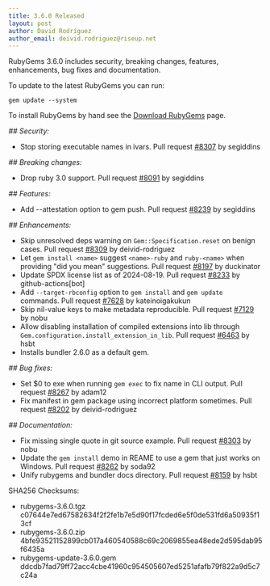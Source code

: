 ```yaml
---
title: 3.6.0 Released
layout: post
author: David Rodríguez
author_email: deivid.rodriguez@riseup.net
---
```


RubyGems 3.6.0 includes security, breaking changes, features, enhancements, bug fixes and documentation.

To update to the latest RubyGems you can run:

    gem update --system

To install RubyGems by hand see the [Download RubyGems][download] page.


_## Security:_

* Stop storing executable names in ivars. Pull request
  [#8307](https://github.com/rubygems/rubygems/pull/8307) by segiddins

_## Breaking changes:_

* Drop ruby 3.0 support. Pull request
  [#8091](https://github.com/rubygems/rubygems/pull/8091) by segiddins

_## Features:_

* Add --attestation option to gem push. Pull request
  [#8239](https://github.com/rubygems/rubygems/pull/8239) by segiddins

_## Enhancements:_

* Skip unresolved deps warning on `Gem::Specification.reset` on benign
  cases. Pull request
  [#8309](https://github.com/rubygems/rubygems/pull/8309) by
  deivid-rodriguez
* Let `gem install <name>` suggest `<name>-ruby` and `ruby-<name>` when
  providing "did you mean" suggestions. Pull request
  [#8197](https://github.com/rubygems/rubygems/pull/8197) by duckinator
* Update SPDX license list as of 2024-08-19. Pull request
  [#8233](https://github.com/rubygems/rubygems/pull/8233) by
  github-actions[bot]
* Add `--target-rbconfig` option to `gem install` and `gem update`
  commands. Pull request
  [#7628](https://github.com/rubygems/rubygems/pull/7628) by kateinoigakukun
* Skip nil-value keys to make metadata reproducible. Pull request
  [#7129](https://github.com/rubygems/rubygems/pull/7129) by nobu
* Allow disabling installation of compiled extensions into lib through
  `Gem.configuration.install_extension_in_lib`. Pull request
  [#6463](https://github.com/rubygems/rubygems/pull/6463) by hsbt
* Installs bundler 2.6.0 as a default gem.

_## Bug fixes:_

* Set $0 to exe when running `gem exec` to fix name in CLI output. Pull
  request [#8267](https://github.com/rubygems/rubygems/pull/8267) by adam12
* Fix manifest in gem package using incorrect platform sometimes. Pull
  request [#8202](https://github.com/rubygems/rubygems/pull/8202) by
  deivid-rodriguez

_## Documentation:_

* Fix missing single quote in git source example. Pull request
  [#8303](https://github.com/rubygems/rubygems/pull/8303) by nobu
* Update the `gem install` demo in REAME to use a gem that just works on
  Windows. Pull request
  [#8262](https://github.com/rubygems/rubygems/pull/8262) by soda92
* Unify rubygems and bundler docs directory. Pull request
  [#8159](https://github.com/rubygems/rubygems/pull/8159) by hsbt


SHA256 Checksums:

* rubygems-3.6.0.tgz  
  c07644e7ed67582634f2f2fe1b7e5d90f17fcded6e5f0de531fd6a50935f13cf
* rubygems-3.6.0.zip  
  4bfe93521152899cb017a460540588c69c2069855ea48ede2d595dab95f6435a
* rubygems-update-3.6.0.gem  
  ddcdb7fad79ff72acc4cbe41960c954505607ed5251afafb79f822a9d5c7c24a


[download]: https://rubygems.org/pages/download

